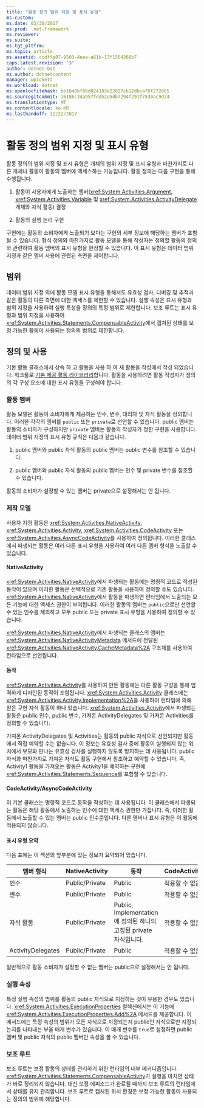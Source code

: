 ```yaml
---
title: "활동 정의 범위 지정 및 표시 유형"
ms.custom: 
ms.date: 03/30/2017
ms.prod: .net-framework
ms.reviewer: 
ms.suite: 
ms.tgt_pltfrm: 
ms.topic: article
ms.assetid: ccdffa07-9503-4eea-a61b-17f1564368b7
caps.latest.revision: "3"
author: dotnet-bot
ms.author: dotnetcontent
manager: wpickett
ms.workload: dotnet
ms.openlocfilehash: bb1b48bf06d024183a22027cb12dbca78f272085
ms.sourcegitcommit: 16186c34a957fdd52e5db7294f291f7530ac9d24
ms.translationtype: MT
ms.contentlocale: ko-KR
ms.lasthandoff: 12/22/2017
---
```

# <a name="activity-definition-scoping-and-visibility"></a>활동 정의 범위 지정 및 표시 유형
활동 정의의 범위 지정 및 표시 유형은 개체의 범위 지정 및 표시 유형과 마찬가지로 다른 개체나 활동이 활동의 멤버에 액세스하는 기능입니다. 활동 정의는 다음 구현을 통해 수행됩니다.  
  
1.  활동이 사용자에게 노출하는 멤버(<xref:System.Activities.Argument>, <xref:System.Activities.Variable> 및 <xref:System.Activities.ActivityDelegate> 개체와 자식 활동) 결정  
  
2.  활동의 실행 논리 구현  
  
 구현에는 활동의 소비자에게 노출되기 보다는 구현의 세부 정보에 해당하는 멤버가 포함될 수 있습니다.  형식 정의와 마찬가지로 활동 모델을 통해 작성자는 정의할 활동의 정의와 관련하여 활동 멤버의 표시 유형을 한정할 수 있습니다.  이 표시 유형은 데이터 범위 지정과 같은 멤버 사용에 관련된 측면을 제어합니다.  
  
## <a name="scope"></a>범위  
 데이터 범위 지정 외에 활동 모델 표시 유형을 통해서도 유효성 검사, 디버깅 및 추적과 같은 활동의 다른 측면에 대한 액세스를 제한할 수 있습니다. 실행 속성은 표시 유형과 범위 지정을 사용하여 실행 특성을 정의의 특정 범위로 제한합니다. 보조 루트는 표시 유형과 범위 지정을 사용하여 <xref:System.Activities.Statements.CompensableActivity>에서 캡처된 상태를 보정 가능한 활동이 사용되는 정의의 범위로 제한합니다.  
  
## <a name="definition-and-usage"></a>정의 및 사용  
 기본 활동 클래스에서 상속 하 고 활동을 사용 하 여 새 활동을 작성에서 작성 되었습니다. 워크플로 [기본 제공 활동 라이브러리](../../../docs/framework/windows-workflow-foundation/net-framework-4-5-built-in-activity-library.md)합니다. 활동을 사용하려면 활동 작성자가 정의의 각 구성 요소에 대한 표시 유형을 구성해야 합니다.  
  
### <a name="activity-members"></a>활동 멤버  
 활동 모델은 활동이 소비자에게 제공하는 인수, 변수, 대리자 및 자식 활동을 정의합니다. 이러한 각각의 멤버를 `public` 또는 `private`로 선언할 수 있습니다. public 멤버는 활동의 소비자가 구성하지만 `private` 멤버는 활동의 작성자가 정한 구현을 사용합니다. 데이터 범위 지정의 표시 유형 규칙은 다음과 같습니다.  
  
1.  public 멤버와 public 자식 활동의 public 멤버는 public 변수를 참조할 수 있습니다.  
  
2.  public 멤버와 public 자식 활동의 public 멤버는 인수 및 private 변수를 참조할 수 있습니다.  
  
 활동의 소비자가 설정할 수 있는 멤버는 private으로 설정해서는 안 됩니다.  
  
### <a name="authoring-models"></a>제작 모델  
 사용자 지정 활동은 <xref:System.Activities.NativeActivity>, <xref:System.Activities.Activity>, <xref:System.Activities.CodeActivity> 또는 <xref:System.Activities.AsyncCodeActivity>를 사용하여 정의됩니다. 이러한 클래스에서 파생되는 활동은 여러 다른 표시 유형을 사용하여 여러 다른 멤버 형식을 노출할 수 있습니다.  
  
#### <a name="nativeactivity"></a>NativeActivity  
 <xref:System.Activities.NativeActivity>에서 파생되는 활동에는 명령적 코드로 작성된 동작이 있으며 이러한 활동은 선택적으로 기존 활동을 사용하여 정의할 수도 있습니다. <xref:System.Activities.NativeActivity>에서 활동을 파생하면 런타임에서 노출되는 모든 기능에 대한 액세스 권한이 부여됩니다. 이러한 활동의 멤버는 `public`으로만 선언할 수 있는 인수를 제외하고 모두 public 또는 private 표시 유형을 사용하여 정의할 수 있습니다.  
  
 <xref:System.Activities.NativeActivity>에서 파생되는 클래스의 멤버는 <xref:System.Activities.NativeActivityMetadata> 메서드에 전달된 <xref:System.Activities.NativeActivity.CacheMetadata%2A> 구조체를 사용하여 런타임으로 선언됩니다.  
  
#### <a name="activity"></a>동작  
 <xref:System.Activities.Activity>를 사용하여 만든 활동에는 다른 활동 구성을 통해 엄격하게 디자인된 동작이 포함됩니다. <xref:System.Activities.Activity> 클래스에는 <xref:System.Activities.Activity.Implementation%2A>을 사용하여 런타임에 의해 얻은 구현 자식 활동이 하나 있습니다. <xref:System.Activities.Activity>에서 파생되는 활동은 public 인수, public 변수, 가져온 ActivityDelegates 및 가져온 Activities를 정의할 수 있습니다.  
  
 가져온 ActivityDelegates 및 Activities는 활동의 public 자식으로 선언되지만 활동에서 직접 예약할 수는 없습니다. 이 정보는 유효성 검사 중에 활동이 실행되지 않는 위치에서 부모와 만나는 유효성 검사를 실행하지 않도록 방지하는 데 사용됩니다. public 자식과 마찬가지로 가져온 자식도 활동 구현에서 참조하고 예약할 수 있습니다. 즉, Activity1 활동을 가져오는 활동은 Activity1을 예약하는 구현에 <xref:System.Activities.Statements.Sequence>를 포함할 수 있습니다.  
  
#### <a name="codeactivity-asynccodeactivity"></a>CodeActivity/AsyncCodeActivity  
 이 기본 클래스는 명령적 코드로 동작을 작성하는 데 사용됩니다. 이 클래스에서 파생되는 활동은 해당 활동에서 노출하는 인수에 대한 액세스 권한만 가집니다. 즉, 이러한 활동에서 노출할 수 있는 멤버는 public 인수뿐입니다. 다른 멤버나 표시 유형은 이 활동에 적용되지 않습니다.  
  
#### <a name="summary-of-visibilities"></a>표시 유형 요약  
 다음 표에는 이 섹션의 앞부분에 있는 정보가 요약되어 있습니다.  
  
|멤버 형식|NativeActivity|동작|CodeActivity/AsyncCodeActivity|  
|-----------------|--------------------|--------------|--------------------------------------|  
|인수|Public/Private|Public|적용할 수 없음|  
|변수|Public/Private|Public|적용할 수 없음|  
|자식 활동|Public/Private|Public, Implementation에 정의된 하나의 고정된 private 자식입니다.|적용할 수 없음|  
|ActivityDelegates|Public/Private|Public|적용할 수 없음|  
  
 일반적으로 활동 소비자가 설정할 수 없는 멤버는 public으로 설정해서는 안 됩니다.  
  
### <a name="execution-properties"></a>실행 속성  
 특정 실행 속성의 범위를 활동의 public 자식으로 지정하는 것이 유용한 경우도 있습니다. <xref:System.Activities.ExecutionProperties> 컬렉션에서는 이 기능에 <xref:System.Activities.ExecutionProperties.Add%2A> 메서드를 제공합니다. 이 메서드에는 특정 속성의 범위가 모든 자식으로 지정되는지 public인 자식으로만 지정되는지를 나타내는 부울 매개 변수가 있습니다. 이 매개 변수를 `true`로 설정하면 public 멤버 및 public 자식의 public 멤버만 속성을 볼 수 있습니다.  
  
### <a name="secondary-roots"></a>보조 루트  
 보조 루트는 보정 활동의 상태를 관리하기 위한 런타임의 내부 메커니즘입니다. <xref:System.Activities.Statements.CompensableActivity>가 실행을 마치면 상태가 바로 정리되지 않습니다. 대신 보정 에피소드가 완료될 때까지 보조 루트의 런타임에서 상태를 유지 관리합니다. 보조 루트로 캡처된 위치 환경은 보정 가능한 활동이 사용되는 정의의 범위에 해당합니다.
